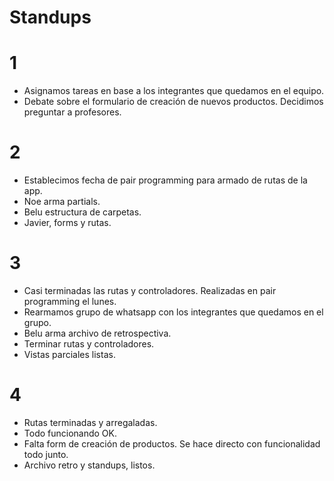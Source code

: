 # Standups

# 1 

* Asignamos tareas en base a los integrantes que quedamos en el equipo.
* Debate sobre el formulario de creación de nuevos productos. Decidimos preguntar a profesores.

# 2
* Establecimos fecha de pair programming para armado de rutas de la app.
* Noe arma partials.
* Belu estructura de carpetas.
* Javier, forms y rutas.

# 3
* Casi terminadas las rutas y controladores. Realizadas en pair programming el lunes.
* Rearmamos grupo de whatsapp con los integrantes que quedamos en el grupo.
* Belu arma archivo de retrospectiva.
* Terminar rutas y controladores.
* Vistas parciales listas.

# 4
* Rutas terminadas y arregaladas.
* Todo funcionando OK.
* Falta form de creación de productos. Se hace directo con funcionalidad todo junto.
* Archivo retro y standups, listos.
